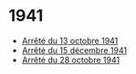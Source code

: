 # 1941

- [Arrêté du 13 octobre 1941](arrete-du-13-octobre-1941)
- [Arrêté du 15 décembre 1941](arrete-du-15-decembre-1941)
- [Arrêté du 28 octobre 1941](arrete-du-28-octobre-1941)
